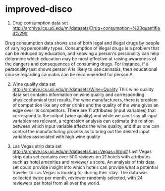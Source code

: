 # improved-disco

1. Drug consumption data set
http://archive.ics.uci.edu/ml/datasets/Drug+consumption+%28quantified%29#

Drug consumption data shows use of both legal and illegal drugs by people of varying personality types.
Consumption of illegal drugs is a problem that can be reduced by education, and knowing a person's personality 
can help determine which education may be most effective at raising awareness of the dangers and consequences of
consuming drugs. For instance, if a personality test shows person A is likely to use cannabis, then educational 
course regarding cannabis can be recommended for person A.

2. Wine quality data set
http://archive.ics.uci.edu/ml/datasets/Wine+Quality
This wine quality data set contains information on wine quality and corresponding physicochemical test results.
For wine manufacturers, there is problem of competition like any other drinks and the quality of the wine
gives an edge over its competitors. There are 11 attributes (input variables) that correspond to the output (wine quality)
and while we can't say all input variables are relevant, a regression analysis can estimate the relation between which 
input variable affects the wine quality, and thus one can control the manufacturing process as to
bring out the desired input variables associated with high wine quality

3. Las Vegas strip data set
http://archive.ics.uci.edu/ml/datasets/Las+Vegas+Strip#
Last Vegas strip data set contains over 500 reviews on 21 hotels with attributes such as hotel amenities and reviewer's score.
An analysis of this data set could provide insight into which hotels can provide what a potential traveler to Las Vegas
is looking for during their stay. The data was collected twice per month, reviewer randomly selected, with 24 reviewers per hotel from
all over the world. 
